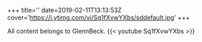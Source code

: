 +++
title=''
date=2019-02-11T13:13:53Z
cover='https://i.ytimg.com/vi/Sq1fXvwYXbs/sddefault.jpg'
+++

All content belongs to GlennBeck.
{{< youtube Sq1fXvwYXbs >}}
